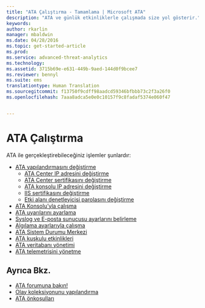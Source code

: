 ```yaml
---
title: "ATA Çalıştırma - Tamamlama | Microsoft ATA"
description: "ATA ve günlük etkinliklerle çalışmada size yol gösterir."
keywords: 
author: rkarlin
manager: mbaldwin
ms.date: 04/28/2016
ms.topic: get-started-article
ms.prod: 
ms.service: advanced-threat-analytics
ms.technology: 
ms.assetid: 3715b69e-e631-449b-9aed-144d0f9bcee7
ms.reviewer: bennyl
ms.suite: ems
translationtype: Human Translation
ms.sourcegitcommit: f13750f9cdff98aadcd59346bfbbb73c2f3a26f0
ms.openlocfilehash: 7aaa8adca5e0e0c10157f9c8fadaf5374e060f47


---
```


# ATA Çalıştırma

ATA ile gerçekleştirebileceğiniz işlemler şunlardır:

- [ATA yapılandırmasını değiştirme](modifying-ata-configuration.md)
  - [ATA Center IP adresini değiştirme](modifying-ata-config-centerip.md)
  - [ATA Center sertifikasını değiştirme](modifying-ata-config-centercert.md)
  - [ATA konsolu IP adresini değiştirme](modifying-ata-config-consoleip.md)
  - [IIS sertifikasını değiştirme](modifying-ata-config-iiscert.md)
  - [Etki alanı denetleyicisi parolasını değiştirme](modifying-ata-config-dcpassword.md)
- [ATA Konsolu’yla çalışma](working-with-ata-console.md)
- [ATA uyarılarını ayarlama](setting-ata-alerts.md)
- [Syslog ve E-posta sunucusu ayarlarını belirleme](setting-syslog-email-server-settings.md)
- [Algılama ayarlarıyla çalışma](working-with-detection-settings.md)
- [ATA Sistem Durumu Merkezi](ata-health-center.md)
- [ATA kuşkulu etkinlikleri](working-with-suspicious-activities.md)
- [ATA veritabanı yönetimi](ata-database-management.md)
- [ATA telemetrisini yönetme](manage-telemetry-settings.md)


## Ayrıca Bkz.

- [ATA forumuna bakın!](https://social.technet.microsoft.com/Forums/security/home?forum=mata)
- [Olay koleksiyonunu yapılandırma](configure-event-collection.md)
- [ATA önkoşulları](/advanced-threat-analytics/plan-design/ata-prerequisites)




<!--HONumber=Jul16_HO4-->


